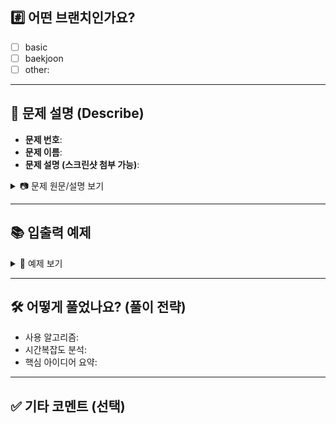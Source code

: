 ## #️⃣ 어떤 브랜치인가요?
- [ ] basic
- [ ] baekjoon
- [ ] other: <!-- 브랜치 이름 직접 작성 -->

---

## 📝 문제 설명 (Describe)

<!-- 변경 사항 및 관련 이슈에 대해 간단하게 작성해주세요.
     어떻게보다 무엇을 왜 수정했는지 설명해주세요. -->

- **문제 번호**:
- **문제 이름**:
- **문제 설명 (스크린샷 첨부 가능)**:

<details>
<summary>📷 문제 원문/설명 보기</summary>

<!-- 문제 스크린샷 또는 요약 설명 첨부 -->

</details>

---

## 📚 입출력 예제

<!-- 테스트 케이스나 예제 등을 첨부해주세요 -->

<details>
<summary>🧪 예제 보기</summary>

<!-- 입출력 스크린샷 혹은 복사본 -->

</details>

---

## 🛠️ 어떻게 풀었나요? (풀이 전략)

<!-- 어떤 알고리즘을 썼는지, 시간복잡도나 핵심 아이디어 위주로 작성해주세요 -->
- 사용 알고리즘:
- 시간복잡도 분석:
- 핵심 아이디어 요약:

---

## ✅ 기타 코멘트 (선택)

<!-- 어려웠던 점이나, 질문, 혹은 토론하고 싶은 포인트 등을 적어보세요 -->